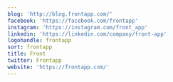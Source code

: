 ```yaml
---
blog: 'http://blog.frontapp.com/'
facebook: 'https://facebook.com/frontapp'
instagram: 'https://instagram.com/front_app'
linkedin: 'https://linkedin.com/company/front-app'
logohandle: frontapp
sort: frontapp
title: Front
twitter: Frontapp
website: 'https://frontapp.com/'
---
```

